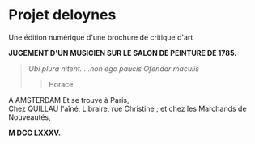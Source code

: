 # Projet deloynes 
Une édition numérique d'une brochure de critique d'art

**JUGEMENT D'UN MUSICIEN SUR LE SALON DE PEINTURE DE 1785.**

> *Ubi plura nitent. . .non ego paucis Ofendar maculis*
>> Horace
  
 A AMSTERDAM
Et se trouve à Paris,  
Chez QUILLAU l'aîné, Libraire, rue Christine ; et chez les Marchands de Nouveautés,   

**M DCC LXXXV.**